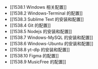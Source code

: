 
- [[1538.1 Windows 相关配置]]
- [[1538.2 Windows-Terminal 的配置]]
- [[1538.3 Sublime Text 的安装和配置]]
- [[1538.4 Git 的配置]]
- [[1538.5 Nodejs 的安装和配置]]
- [[1538.7 Windows-MySQL 的安装和配置]]
- [[1538.6 Windows-Ubuntu 的安装和配置]]
- [[1538.8 yt-dlp 的安装和配置]]
- [[1538.10 Figma 的配置]]
- [[1538.9 MusicFree 的配置]]
